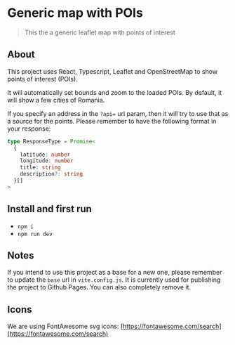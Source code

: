 # Generic map with POIs

> This the a generic leaflet map with points of interest

## About

This project uses React, Typescript, Leaflet and OpenStreetMap to show points of interest (POIs).

It will automatically set bounds and zoom to the loaded POIs. By default, it will show a few cities of Romania.

If you specify an address in the `?api=` url param, then it will try to use that as a source for the points. Please remember to have the following format in your response:

```typescript
type ResponseType = Promise<
  {
    latitude: number
    longitude: number
    title: string
    description?: string
  }[]
>
```

## Install and first run

- `npm i`
- `npm run dev`

## Notes

If you intend to use this project as a base for a new one, please remember to update the `base` url in `vite.config.js`. It is currently used for publishing the project to Github Pages. You can also completely remove it.

## Icons

We are using FontAwesome svg icons: [https://fontawesome.com/search](https://fontawesome.com/search)
